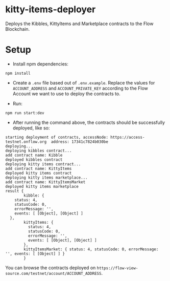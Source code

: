 # kitty-items-deployer

Deploys the Kibbles, KittyItems and Marketplace contracts to the Flow Blockchain.

# Setup

- Install npm dependencies:

```shell
npm install
```

- Create a `.env` file based out of `.env.example`. Replace the values for
  `ACCOUNT_ADDRESS` and `ACCOUNT_PRIVATE_KEY` according to the Flow Account we want to use to deploy the contracts to.
  
- Run:

```shell
npm run start:dev
```

- After running the command above, the contracts should be successfully deployed, like so:

```shell
starting deployment of contracts, accessNode: https://access-testnet.onflow.org  address: 17341c7824b030be
deploying...
deploying kibbles contract...
add contract name: Kibble
deployed kibbles contract
deploying kitty items contract...
add contract name: KittyItems
deployed kitty items contract
deploying kitty items marketplace...
add contract name: KittyItemsMarket
deployed kitty items marketplace
result {
        kibble: {                                                                                            
    status: 4,                                  
    statusCode: 0,
    errorMessage: '',         
    events: [ [Object], [Object] ]                                                                     
  },
        kittyItems: {                 
          status: 4,                              
          statusCode: 0,                      
          errorMessage: '',
          events: [ [Object], [Object] ]
        },
        kittyItemsMarket: { status: 4, statusCode: 0, errorMessage: '', events: [ [Object] ] }
        }
```

You can browse the contracts deployed on `https://flow-view-source.com/testnet/account/ACCOUNT_ADDRESS`. 